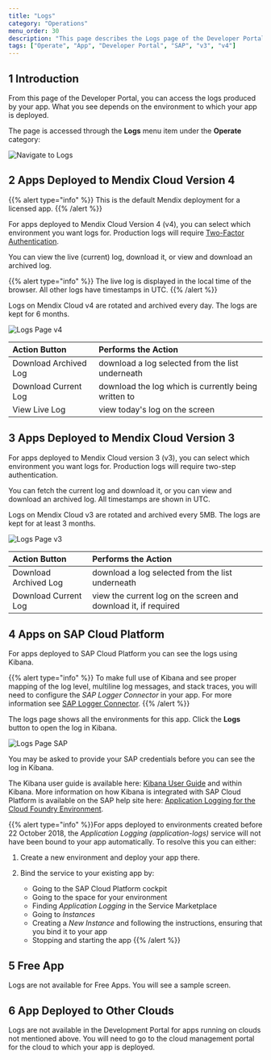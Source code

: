 ```yaml
---
title: "Logs"
category: "Operations"
menu_order: 30
description: "This page describes the Logs page of the Developer Portal."
tags: ["Operate", "App", "Developer Portal", "SAP", "v3", "v4"]
---
```


## 1 Introduction

From this page of the Developer Portal, you can access the logs produced by your app. What you see depends on the environment to which your app is deployed.

The page is accessed through the **Logs** menu item under the **Operate** category:

![Navigate to Logs](attachments/logs/log-menu.png)

## 2 Apps Deployed to Mendix Cloud Version 4

{{% alert type="info" %}}
This is the default Mendix deployment for a licensed app.
{{% /alert %}}

For apps deployed to Mendix Cloud Version 4 (v4), you can select which environment you want logs for. Production logs will require [Two-Factor Authentication](/developerportal/deploy/two-factor-authentication).

You can view the live (current) log, download it, or view and download an archived log.

{{% alert type="info" %}}
The live log is displayed in the local time of the browser. All other logs have timestamps in UTC.
{{% /alert %}}
 
Logs on Mendix Cloud v4 are rotated and archived every day. The logs are kept for 6 months.

![Logs Page v4](attachments/logs/log-v4.png)

Action Button | Performs the Action
:---|:---
Download Archived Log | download a log selected from the list underneath 
Download Current Log | download the log which is currently being written to
View Live Log | view today's log on the screen

## 3 Apps Deployed to Mendix Cloud Version 3

For apps deployed to Mendix Cloud version 3 (v3), you can select which environment you want logs for. Production logs will require two-step authentication.

You can fetch the current log and download it, or you can view and download an archived log. All timestamps are shown in UTC.
 
Logs on Mendix Cloud v3 are rotated and archived every 5MB. The logs are kept for at least 3 months.

![Logs Page v3](attachments/logs/log-v3.png)

Action Button | Performs the Action
:---|:---
Download Archived Log | download a log selected from the list underneath
Download Current Log | view the current log on the screen and download it, if required

## 4 Apps on SAP Cloud Platform

For apps deployed to SAP Cloud Platform you can see the logs using Kibana.

{{% alert type="info" %}}
To make full use of Kibana and see proper mapping of the log level, multiline log messages, and stack traces, you will need to configure the *SAP Logger Connector* in your app. For more information see [SAP Logger Connector](/partners/sap/sap-logger).
{{% /alert %}}

The logs page shows all the environments for this app. Click the **Logs** button to open the log in Kibana.

![Logs Page SAP](attachments/logs/log-sap.png)

You may be asked to provide your SAP credentials before you can see the log in Kibana.

The Kibana user guide is available here: [Kibana User Guide](https://www.elastic.co/guide/en/kibana/current/index.html) and within Kibana. More information on how Kibana is integrated with SAP Cloud Platform is available on the SAP help site here: [Application Logging for the Cloud Foundry Environment](https://help.sap.com/viewer/ee8e8a203e024bbb8c8c2d03fce527dc/Cloud/en-US/68454d44ad41458788959485a24305e2.html).

{{% alert type="info" %}}For apps deployed to environments created before 22 October 2018, the *Application Logging (application-logs)* service will not have been bound to your app automatically. To resolve this you can either:

1. Create a new environment and deploy your app there.

2. Bind the service to your existing app by:

    * Going to the SAP Cloud Platform cockpit
    * Going to the space for your environment
    * Finding *Application Logging* in the Service Marketplace
    * Going to *Instances*
    * Creating a *New Instance* and following the instructions, ensuring that you bind it to your app
    * Stopping and starting the app
{{% /alert %}}

## 5 Free App

Logs are not available for Free Apps. You will see a sample screen.

## 6 App Deployed to Other Clouds

Logs are not available in the Development Portal for apps running on clouds not mentioned above. You will need to go to the cloud management portal for the cloud to which your app is deployed.

